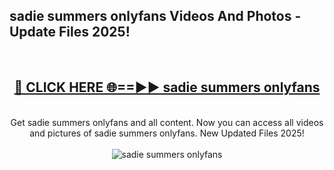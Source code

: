 <h2>sadie summers onlyfans Videos And Photos - Update Files 2025!</h2>
<br>
<div align="center">
<h2><a href="https://linkcuts.com/hfmhzwbr" rel="nofollow">🔴 CLICK HERE 🌐==►► sadie summers onlyfans</a></h2>
<br>
Get sadie summers onlyfans and all content. Now you can access all videos and pictures of sadie summers onlyfans. New Updated Files 2025!
<br>
<br>
<a href="https://linkcuts.com/hfmhzwbr" rel="nofollow" data-target="animated-image.originalLink"><img src="https://i.ibb.co.com/WyWwxjT/player-gif2.gif" alt="sadie summers onlyfans" style="max-width: 100%; display: inline-block;" data-target="animated-image.originalImage"></a>
</div>
<br>